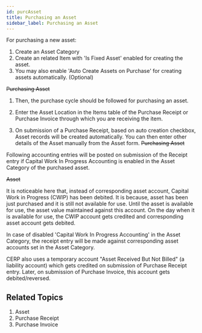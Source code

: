 ```yaml
---
id: purcAsset
title: Purchasing an Asset
sidebar_label: Purchasing an Asset
---
```


For purchasing a new asset:

1. Create an Asset Category
1. Create an related Item with 'Is Fixed Asset' enabled for creating the asset.
1. You may also enable 'Auto Create Assets on Purchase' for creating assets automatically. (Optional)

~~Purchasing Asset~~

1. Then, the purchase cycle should be followed for purchasing an asset.

1. Enter the Asset Location in the Items table of the Purchase Receipt or Purchase Invoice through which you are receiving the item.
1. On submission of a Purchase Receipt, based on auto creation checkbox, Asset records will be created automatically. You can then enter other details of the Asset manually from the Asset form.
   ~~Purchasing Asset~~

Following accounting entries will be posted on submission of the Receipt entry if Capital Work In Progress Accounting is enabled in the Asset Category of the purchased asset.

~~Asset~~

It is noticeable here that, instead of corresponding asset account, Capital Work in Progress (CWIP) has been debited. It is because, asset has been just purchased and it is still not available for use. Until the asset is available for use, the asset value maintained against this account. On the day when it is available for use, the CWIP account gets credited and corresponding asset account gets debited.

In case of disabled 'Capital Work In Progress Accounting' in the Asset Category, the receipt entry will be made against corresponding asset accounts set in the Asset Category.

CERP also uses a temporary account "Asset Received But Not Billed" (a liability account) which gets credited on submission of Purchase Receipt entry. Later, on submission of Purchase Invoice, this account gets debited/reversed.

## Related Topics

1. Asset
1. Purchase Receipt
1. Purchase Invoice
